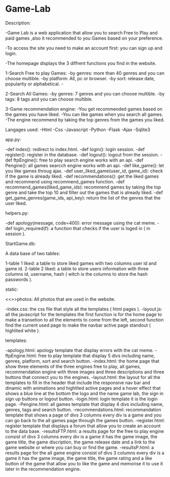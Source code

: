 # Game-Lab

Description:

-Game Lab is a web application that allow you to search Free to Play and paid games ,also it recommended to you Games based on your preference.

-To access the site you need to make an account first: you can sign up and login.

-The homepage displays the 3 diffrent functions you find in the website.

1-Search Free to play Games: -by genres: more than 40 genres and you can choose multible. -by platform: All, pc or browser. -by sort: release date, popularity or alphabetical. -

2-Search All Games: -by genres: 7 genres and you can choose multible. -by tags: 8 tags and you can choose multible.

3-Game recommendation engine: -You get recommended games based on the games you have liked. -You can like games when you search all games. -The engine recommend by taking the top genres from the games you liked.

Langages used: -Html -Css -Javascript -Python -Flask -Ajax -Sqlite3

app.py:

-def index(): redirect to index.html. -def login(): login session. -def register(): register in the database. -def logout(): logout from the session. -def ftpEngine(): free to play search engine works with an api. -def Pengine(): all games searcch engine works with an api. -def like_game(): let you like games throug ajax. -def user_liked_game(user_id, game_id): check if the game is already liked. -def recommendations(): get the liked games and recommend using recommend_games function. -def recommend_games(liked_game_ids): recommend games by taking the top genre and take the top 10 and filter out the games that is already liked. -def get_game_genres(game_ids, api_key): return the list of the genres that the user liked.

helpers.py:

-def apology(message, code=400): error message using the cat meme. -def login_required(f): a function that checks if the user is loged in ( in session ).

StartGame.db:

A data base of two tables:

1-table 1 liked: a table to store liked games with two columns user id and game id. 2-table 2 liked: a table to store users information with three columns id, username, hash ( witch is the columns to store the hash passwords ).

static:

<<>>photos: All photos that are used in the website.

-index.css: the css file that style all the templates ( html pages ). -layout.js: all the javascript for the templates the first function is for the home page to make a transetion to all the elements to come from the left, second function find the current used page to make the navbar active page standout ( highlited white ).

templates:

-apology.html: apology template that display errors with the cat meme. -ftpEngine.html: free to play template that display 5 divs including name, genres, platform, sort and search button. -index.html: the home page that show three elements of the three engines free to play, all games, recommendation engine with three images and three descriptions and three buttons that connect you to the engines. -layout.html: the layout for all the templates to fill in the header that include the responsive nav bar and dinamic with animations and highlited active pages and a hover effect that shows a blue line at the bottom the logo and the name game lab, the sign in sign up buttons or logout button. -login.html: login template it is the login page. -Pengine.html: all games template that display 4 divs including name, genres, tags and search button. -recommendations.html: recommandation template that shows a page of divs 3 columns every div is a game and you can go back to the all games page through the games button. -register.html: register template that displays a forum that allow you to create an account to the data base. -resultsFTP.html: a results page for the free to play engine consist of divs 3 columns every div is a game it has the game image, the game title, the game discription, the game release date and a link to the game website or where you can buy or find the game. -resultsP.html: a results page for the all game engine consist of divs 3 columns every div is a game it has the game image, the game title, the game rating and a like button of the game that allow you to like the game and memorise it to use it later in the recommendation engine.

